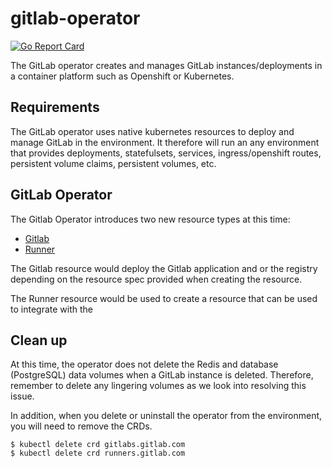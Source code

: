 # gitlab-operator
[![Go Report Card](https://goreportcard.com/badge/gitlab.com/gitlab-org/gl-openshift/gitlab-operator "Go Report Card")](https://goreportcard.com/report/gitlab.com/gitlab-org/gl-openshift/gitlab-operator)

The GitLab operator creates and manages GitLab instances/deployments in a container platform such as Openshift or Kubernetes.

## Requirements
The GitLab operator uses native kubernetes resources to deploy and manage GitLab in the environment. It therefore will run an any environment that provides deployments, statefulsets, services, ingress/openshift routes, persistent volume claims, persistent volumes, etc.

## GitLab Operator
The Gitlab Operator introduces two new resource types at this time:  

* [Gitlab](docs/gitlab.md)
* [Runner](docs/runner.md)

The Gitlab resource would deploy the Gitlab application and or the registry depending on the resource spec provided when creating the resource.

The Runner resource would be used to create a resource that can be used to integrate with the

## Clean up
At this time, the operator does not delete the Redis and database (PostgreSQL) data volumes when a GitLab instance is deleted. Therefore, remember to delete any lingering volumes as we look into resolving this issue.

In addition, when you delete or uninstall the operator from the environment, you will need to remove the CRDs.

```
$ kubectl delete crd gitlabs.gitlab.com
$ kubectl delete crd runners.gitlab.com
```
